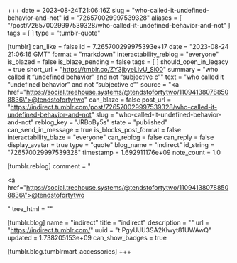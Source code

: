 +++
date = 2023-08-24T21:06:16Z
slug = "who-called-it-undefined-behavior-and-not"
id = "726570029997539328"
aliases = [ "/post/726570029997539328/who-called-it-undefined-behavior-and-not" ]
tags = [ ]
type = "tumblr-quote"

[tumblr]
can_like = false
id = 7.265700299975393e+17
date = "2023-08-24 21:06:16 GMT"
format = "markdown"
interactability_reblog = "everyone"
is_blazed = false
is_blaze_pending = false
tags = [ ]
should_open_in_legacy = true
short_url = "https://tmblr.co/ZY3jbyeLIvU_Si00"
summary = "who called it “undefined behavior” and not “subjective c”"
text = "who called it &ldquo;undefined behavior&rdquo; and not &ldquo;subjective c&rdquo;"
source = "<a href=\"https://social.treehouse.systems/@tendstofortytwo/110941380788508836\">@tendstofortytwo</a>"
can_blaze = false
post_url = "https://indirect.tumblr.com/post/726570029997539328/who-called-it-undefined-behavior-and-not"
slug = "who-called-it-undefined-behavior-and-not"
reblog_key = "JRBoBy5s"
state = "published"
can_send_in_message = true
is_blocks_post_format = false
interactability_blaze = "everyone"
can_reblog = false
can_reply = false
display_avatar = true
type = "quote"
blog_name = "indirect"
id_string = "726570029997539328"
timestamp = 1.692911176e+09
note_count = 1.0

[tumblr.reblog]
comment = "<p><a href=\"https://social.treehouse.systems/@tendstofortytwo/110941380788508836\">@tendstofortytwo</a></p>"
tree_html = ""

[tumblr.blog]
name = "indirect"
title = "indirect"
description = ""
url = "https://indirect.tumblr.com/"
uuid = "t:PgyUJU3SA2Klwyt81UWAwQ"
updated = 1.738205153e+09
can_show_badges = true

[tumblr.blog.tumblrmart_accessories]
+++
